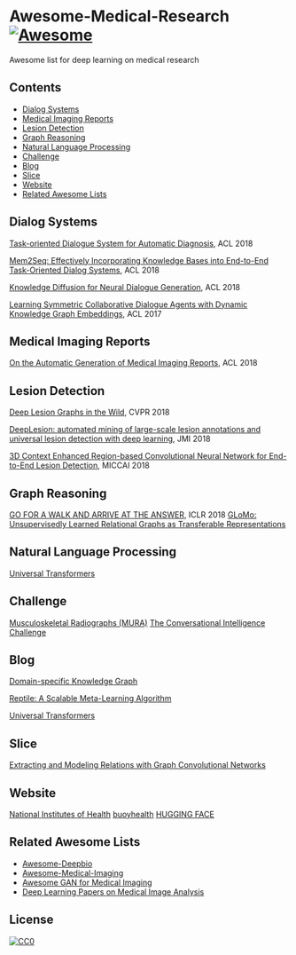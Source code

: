 # Awesome-Medical-Research [![Awesome](https://cdn.rawgit.com/sindresorhus/awesome/d7305f38d29fed78fa85652e3a63e154dd8e8829/media/badge.svg)](https://github.com/Engineering-Course/Awesome-Medical-Research)
Awesome list for deep learning on medical research

## Contents
- [Dialog Systems](#dialog-systems)
- [Medical Imaging Reports](#medical-imaging-reports)
- [Lesion Detection](#lesion-detection)
- [Graph Reasoning](#graph-reasoing)
- [Natural Language Processing](#natural-language-processing)
- [Challenge](#challenge)
- [Blog](#blog)
- [Slice](#slice)
- [Website](#website)
- [Related Awesome Lists](#related-awesome-lists)


## Dialog Systems
 [Task-oriented Dialogue System for Automatic Diagnosis](http://www.sdspeople.fudan.edu.cn/zywei/paper/liu-acl2018.pdf), ACL 2018
 
 [Mem2Seq: Effectively Incorporating Knowledge Bases into End-to-End Task-Oriented Dialog Systems](http://aclweb.org/anthology/P18-1136), ACL 2018
  
 [Knowledge Diffusion for Neural Dialogue Generation](http://aclweb.org/anthology/P18-1138), ACL 2018 
  
 [Learning Symmetric Collaborative Dialogue Agents with Dynamic Knowledge Graph Embeddings](https://arxiv.org/pdf/1704.07130.pdf), ACL 2017
 


  
## Medical Imaging Reports
  [On the Automatic Generation of Medical Imaging Reports](http://aclweb.org/anthology/P18-1240), ACL 2018
  
  
## Lesion Detection
 [Deep Lesion Graphs in the Wild](https://arxiv.org/pdf/1711.10535.pdf), CVPR 2018
 
 [DeepLesion: automated mining of large-scale lesion annotations and universal lesion detection with deep learning](https://arxiv.org/pdf/1710.01766.pdf), JMI 2018
 
 [3D Context Enhanced Region-based Convolutional Neural Network for End-to-End Lesion Detection](https://arxiv.org/pdf/1806.09648.pdf), 	MICCAI 2018


## Graph Reasoning
 [GO FOR A WALK AND ARRIVE AT THE ANSWER](https://arxiv.org/pdf/1711.05851.pdf), ICLR 2018
 [GLoMo: Unsupervisedly Learned Relational Graphs as Transferable Representations](https://arxiv.org/pdf/1806.05662.pdf)


## Natural Language Processing
 [Universal Transformers](https://arxiv.org/pdf/1807.03819.pdf)
 

## Challenge
  [Musculoskeletal Radiographs (MURA)](https://stanfordmlgroup.github.io/competitions/mura/)
  [The Conversational Intelligence Challenge](http://convai.io/)
  

## Blog
 [Domain-specific Knowledge Graph](https://mp.weixin.qq.com/s/aoYbTIoLt2UG-c8N9lNanQ)
 
 [Reptile: A Scalable Meta-Learning Algorithm](https://blog.openai.com/reptile/)
 
 [Universal Transformers](https://ai.googleblog.com/2018/08/moving-beyond-translation-with.html?m=1)


## Slice
 [Extracting and Modeling Relations with Graph Convolutional Networks](http://202.116.81.74/cache/12/03/www.akbc.ws/c98bae8bd49116c3dcc9546922d94064/ivan-titov-slides.pdf)
 
## Website
 [National Institutes of Health](https://www.nih.gov/news-events/news-releases/nih-clinical-center-releases-dataset-32000-ct-images)
 [buoyhealth](https://www.buoyhealth.com/symptoms-a-z/)
 [HUGGING FACE](https://huggingface.co/)
 
 

## Related Awesome Lists

* [Awesome-Deepbio](https://github.com/gokceneraslan/awesome-deepbio)
* [Awesome-Medical-Imaging](https://github.com/seokkim/Awesome-Medical-Imaging)
* [Awesome GAN for Medical Imaging](https://github.com/xinario/awesome-gan-for-medical-imaging)
* [Deep Learning Papers on Medical Image Analysis](https://github.com/albarqouni/Deep-Learning-for-Medical-Applications)




## License
[![CC0](http://mirrors.creativecommons.org/presskit/buttons/88x31/svg/cc-zero.svg)](https://creativecommons.org/publicdomain/zero/1.0/)

